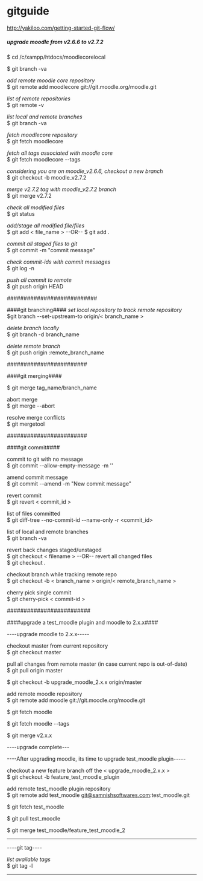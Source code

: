 gitguide
========
http://yakiloo.com/getting-started-git-flow/

##### upgrade moodle from v2.6.6 to v2.7.2 ######

$ cd /c/xampp/htdocs/moodlecorelocal

$ git branch -va 

<i>add remote moodle core repository</i> <br />
$ git remote add moodlecore git://git.moodle.org/moodle.git

<i>list of remote repositories</i> <br />
$ git remote -v

<i>list local and remote branches</i> <br />
$ git branch -va

<i>fetch moodlecore repository</i> <br />
$ git fetch moodlecore

<i>fetch all tags associated with moodle core</i>  <br />
$ git fetch moodlecore --tags

<i>considering you are on moodle_v2.6.6, checkout a new branch</i>  <br />
$ git checkout -b moodle_v2.7.2

<i>merge v2.7.2 tag with moodle_v2.7.2 branch</i>  <br /> 
$ git merge v2.7.2

<i> check all modified files</i> <br />
$ git status

<i> add/stage all modified file/files </i><br/>
$ git add < file_name >
--OR--
$ git add .

<i> commit all staged files to git </i> <br />
$ git commit -m "commit message"

<i> check commit-ids with commit messages </i> <br />
$ git log -n

<i> push all commit to remote </i> <br />
$ git push origin HEAD

###########################

####git branching####
<i>set local repository to track remote repository</i> <br />
$git branch --set-upstream-to origin/< branch_name >

<i>delete branch locally</i> <br /> 
$ git branch -d branch_name

<i>delete remote branch</i> <br />
$ git push origin :remote_branch_name

########################

####git merging####

$ git merge tag_name/branch_name

abort merge <br />
$ git merge --abort

resolve merge conflicts <br />
$ git mergetool

########################

####git commit####

commit to git with no message <br />
$ git commit --allow-empty-message -m ''

amend commit message <br />
$ git commit --amend -m "New commit message"

revert commit <br />
$ git revert < commit_id >

list of files committed <br />
$ git diff-tree --no-commit-id --name-only -r <commit_id>

list of local and remote branches <br />
$ git branch -va

revert back changes staged/unstaged <br />
$ git checkout < filename >
 --OR--
revert all changed files <br />
$ git  checkout .

checkout branch while tracking remote repo <br />
$ git checkout -b < branch_name > origin/< remote_branch_name >

cherry pick single commit <br />
$ git cherry-pick < commit-id >

#########################

####upgrade a test_moodle plugin and moodle to 2.x.x####

----upgrade moodle to 2.x.x----- <br />

checkout master from current repository <br />
$ git checkout master

pull all changes from remote master (in case current repo is out-of-date) <br />
$ git pull origin master

$ git checkout -b upgrade_moodle_2.x.x origin/master

add remote moodle repository <br />
$ git remote add moodle git://git.moodle.org/moodle.git

$ git fetch moodle

$ git fetch moodle --tags

$ git merge v2.x.x

----upgrade complete---

----After upgrading moodle, its time to upgrade test_moodle plugin-----

checkout a new feature branch off the < upgrade_moodle_2.x.x > <br />
$ git checkout -b feature_test_moodle_plugin

add remote test_moodle plugin repository <br />
$ git remote add test_moodle git@samnishsoftwares.com:test_moodle.git

$ git fetch test_moodle

$ git pull test_moodle

$ git merge test_moodle/feature_test_moodle_2

--------------------------------------------------------------------

----git tag----

<i>list available tags</i> <br />
$ git tag -l

----------------


